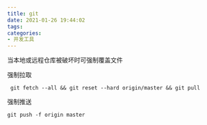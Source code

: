 ```yaml
---
title: git
date: 2021-01-26 19:44:02
tags:
categories:
- 开发工具
---
```

当本地或远程仓库被破坏时可强制覆盖文件  
                                              
强制拉取
```
 git fetch --all && git reset --hard origin/master && git pull
```
强制推送
```
git push -f origin master
```